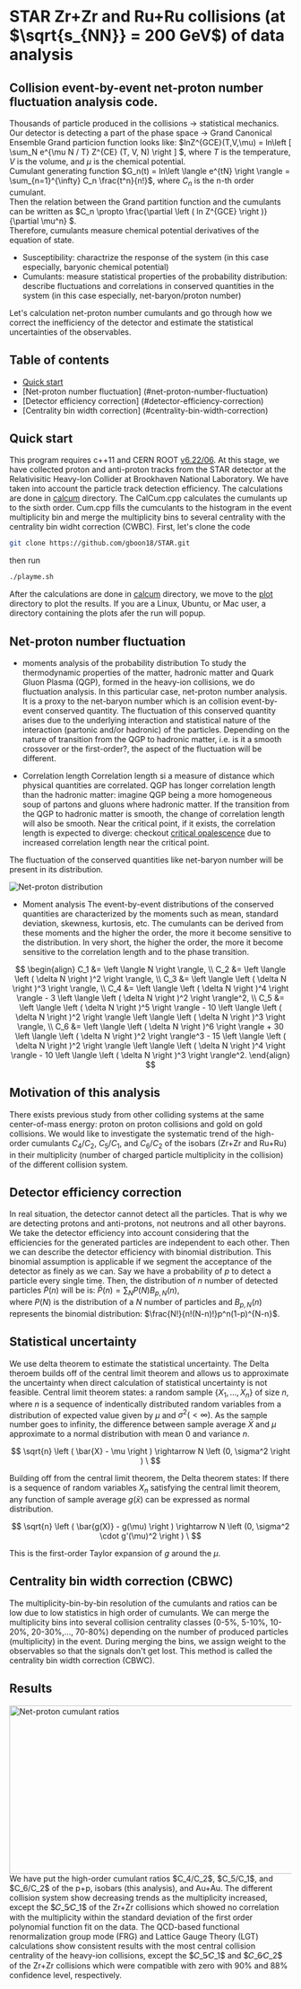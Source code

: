 # STAR Zr+Zr and Ru+Ru collisions (at $\sqrt{s_{NN}} = 200 GeV$) of data analysis
## Collision event-by-event net-proton number fluctuation analysis code.
Thousands of particle produced in the collisions $\rightarrow$ statistical mechanics.\
Our detector is detecting a part of the phase space $\rightarrow$ Grand Canonical Ensemble
Grand particion function looks like: $lnZ^{GCE}(T,V,\mu) = ln\left [ \sum_N e^{\mu N / T} Z^{CE} (T, V, N) \right ] $, where $T$ is the temperature, $V$ is the volume, and $\mu$ is the chemical potential. \
Cumulant generating function $G_n(t) = ln\left \langle e^{tN} \right \rangle = \sum_{n=1}^{\infty} C_n \frac{t^n}{n!}$, where $C_n$ is the n-th order cumulant. \
Then the relation between the Grand partition function and the cumulants can be written as $C_n \propto \frac{\partial \left ( ln Z^{GCE} \right )}{\partial \mu^n} $. \
Therefore, cumulants measure chemical potential derivatives of the equation of state.
- Susceptibility: charactrize the response of the system (in this case especially, baryonic chemical potential)
- Cumulants: measure statistical properties of the probability distribution: describe fluctuations and correlations in conserved quantities in the system (in this case especially, net-baryon/proton number)

Let's calculation net-proton number cumulants and go through how we correct the inefficiency of the detector and estimate the statistical uncertainties of the observables.

## Table of contents

- [Quick start](#quick-start)
- [Net-proton number fluctuation] (#net-proton-number-fluctuation)
- [Detector efficiency correction] (#detector-efficiency-correction)
- [Centrality bin width correction] (#centrality-bin-width-correction)

## Quick start
This program requires c++11 and CERN ROOT [v6.22/06](https://root.cern/releases/release-62206/).
At this stage, we have collected proton and anti-proton tracks from the STAR detector at the Relativisitic Heavy-Ion Collider at Brookhaven National Laboratory.
We have taken into account the particle track detection efficiency.
The calculations are done in [calcum](https://github.com/gboon18/STAR/tree/main/calcum) directory.
The CalCum.cpp calculates the cumulants up to the sixth order.
Cum.cpp fills the cumculants to the histogram in the event multiplicity bin and merge the multiplicity bins to several centrality with the centrality bin widht correction (CWBC).
First, let's clone the code 
```sh
git clone https://github.com/gboon18/STAR.git
```
then run
```sh
./playme.sh
```

After the calculations are done in [calcum](https://github.com/gboon18/STAR/tree/main/calcum) directory, we move to the [plot](https://github.com/gboon18/STAR/tree/main/plot) directory to plot the results.
If you are a Linux, Ubuntu, or Mac user, a directory containing the plots afer the run will popup.


## Net-proton number fluctuation
- moments analysis of the probability distribution
To study the thermodynamic properties of the matter, hadronic matter and Quark Gluon Plasma (QGP), formed in the heavy-ion collisions, we do fluctuation analysis. In this particular case, net-proton number analysis.
It is a proxy to the net-baryon number which is an collision event-by-event conserved quantity.
The fluctuation of this conserved quantity arises due to the underlying interaction and statistical nature of the interaction (partonic and/or hadronic) of the particles.
Depending on the nature of transition from the QGP to hadronic matter, i.e. is it a smooth crossover or the first-order?, the aspect of the fluctuation will be different.

- Correlation length
Correlation length si a measure of distance which physical quantities are correlated. 
QGP has longer correlation length than the hadronic matter: imagine QGP being a more homogeneous soup of partons and gluons where hadronic matter.
If the transition from the QGP to hadronic matter is smooth, the change of correlation length will also be smooth.
Near the critical point, if it exists, the correlation length is expected to diverge: checkout [critical opalescence](https://www.youtube.com/watch?v=DIGdbmJvFUw) due to increased correlation length near the critical point.

The fluctuation of the conserved quantities like net-baryon number will be present in its distribution.
<!--![Net-proton distribution](https://github.com/gboon18/STAR/blob/main/images/net-proton_distribution.png)-->
<img src="https://github.com/gboon18/STAR/blob/main/images/net-proton_distribution.png" alt="Net-proton distribution" width="700*0.7" height="500*0.7">

- Moment analysis
The event-by-event distributions of the conserved quantities are characterized by the moments such as mean, standard deviation, skewness, kurtosis, etc.
The cumulants can be derived from these moments and the higher the order, the more it become sensitive to the distribution.
In very short, the higher the order, the more it become sensitive to the correlation length and to the phase transition.

$$ 
\begin{align} 
        C_1 &= \left \langle N \right \rangle, \\ 
        C_2 &= \left \langle \left ( \delta N \right )^2 \right \rangle, \\ 
        C_3 &= \left \langle \left ( \delta N \right )^3 \right \rangle, \\ 
        C_4 &= \left \langle \left ( \delta N \right )^4 \right \rangle
                - 3 \left \langle \left ( \delta N \right )^2 \right \rangle^2, \\ 
        C_5 &= \left \langle \left ( \delta N \right )^5 \right \rangle
                - 10 \left \langle \left ( \delta N \right )^2 \right \rangle
                        \left \langle \left ( \delta N \right )^3 \right \rangle, \\ 
        C_6 &= \left \langle \left ( \delta N \right )^6 \right \rangle
                + 30 \left \langle \left ( \delta N \right )^2 \right \rangle^3
                    - 15 \left \langle \left ( \delta N \right )^2 \right \rangle
                            \left \langle \left ( \delta N \right )^4 \right \rangle 
                    - 10 \left \langle \left ( \delta N \right )^3 \right \rangle^2.
\end{align}
$$

## Motivation of this analysis
There exists previous study from other colliding systems at the same center-of-mass energy: proton on proton collisions and gold on gold collisions.
We would like to investigate the systematic trend of the high-order cumulants $C_4/C_2$, $C_5/C_1$, and $C_6/C_2$ of the isobars (Zr+Zr and Ru+Ru) in their multiplicity (number of charged particle multiplicity in the collision) of the different collision system.

## Detector efficiency correction
In real situation, the detector cannot detect all the particles. That is why we are detecting protons and anti-protons, not neutrons and all other bayrons.
We take the detector efficiency into account considering that the efficiencies for the generated particles are independent to each other.
Then we can describe the detector efficiency with binomial distribution.
This binomial assumption is applicable if we segment the acceptance of the detector as finely as we can.
Say we have a probability of $p$ to detect a particle every single time.
Then, the distribution of $n$ number of detected particles $\widetilde{P}(n)$ will be is: $\bar{P}(n) = \sum_N P(N) B_{p,N}(n)$,\
where $P(N)$ is the distribution of a $N$ number of particles and $B_{p,N}(n)$ represents the binomial distribution: $\frac{N!}{n!(N-n)!}p^n(1-p)^{N-n}$.

## Statistical uncertainty
We use delta theorem to estimate the statistical uncertainty.
The Delta theroem builds off of the central limit theorem and allows us to approximate the uncertainty when direct calculation of statistical uncertainty is not feasible.
Central limit theorem states: a random sample $\{  X_1,...,X_n \}$ of size $n$, where $n$ is a sequence of indentically distributed random variables from a distribution of expected value given by $\mu$ and $\sigma^2 (< \infty)$. As the sample number goes to infinity, the difference between sample average $\bar{X}$ and $\mu$ approximate to a normal distribution with mean 0 and variance $n$.

$$
\sqrt{n} \left ( \bar{X} - \mu \right ) \rightarrow N \left (0, \sigma^2 \right ) \
$$

Building off from the central limit theorem, the Delta theorem states: If there is a sequence of random variables $X_n$ satisfying the central limit theorem, any function of sample average $g(\bar{x})$ can be expressed as normal distribution. 

$$
\sqrt{n} \left ( \bar{g(X)} - g(\mu) \right ) \rightarrow N \left (0, \sigma^2 \cdot g'(\mu)^2 \right ) \
$$

This is the first-order Taylor expansion of $g$ around the $\mu$.

## Centrality bin width correction (CBWC)
The multiplicity-bin-by-bin resolution of the cumulants and ratios can be low due to low statistics in high order of cumulants.
We can merge the multiplicity bins into several collision centrality classes (0-5%, 5-10%, 10-20%, 20-30%,..., 70-80%) depending on the number of produced particles (multiplicity) in the event.
During merging the bins, we assign weight to the observables so that the signals don't get lost.
This method is called the centrality bin width correction (CBWC).

## Results

<img src="https://github.com/gboon18/STAR/blob/main/images/money_plot.png" alt="Net-proton cumulant ratios" width="900" height="300"> 
We have put the high-order cumulant ratios $C_4/C_2$, $C_5/C_1$, and $C_6/C_2$ of the p+p, isobars (this analysis), and Au+Au. The different collision system show decreasing trends as the multiplicity increased, except the $𝐶_5∕𝐶_1$ of the Zr+Zr collisions which showed no correlation with the multiplicity within the standard deviation of the first order polynomial function fit on the data. 
The QCD-based functional renormalization group mode (FRG) and Lattice Gauge Theory (LGT) calculations show consistent results with the most central collision centrality of the heavy-ion collisions, except the $𝐶_5∕𝐶_1$ and $𝐶_6∕𝐶_2$ of the Zr+Zr collisions which were compatible with zero with 90% and 88% confidence level, respectively. 
